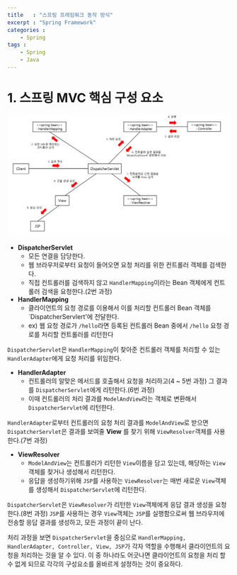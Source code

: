 ```yaml
---
title   : "스프링 프레임워크 동작 방식"
excerpt : "Spring Framework"
categories : 
    - Spring
tags : 
    - Spring
    - Java
---
```


# 1. 스프링 MVC 핵심 구성 요소
![run](/assets/img/spring/run.PNG)


- __DispatcherServlet__
  - 모든 연결을 담당한다.
  - 웹 브라우저로부터 요청이 들어오면 요청 처리를 위한 컨트롤러 객체를 검색한다.
  - 직접 컨트롤러를 검색하지 않고 `HandlerMapping`이라는 Bean 객체에게 컨트롤러 검색을 요청한다.(2번 과정)
- __HandlerMapping__
  - 클라이언트의 요청 경로를 이용해서 이를 처리할 컨트롤러 Bean 객체를 `DispatcherServlert'에 전달한다.
  - ex) 웹 요청 경로가 `/hello`라면 등록된 컨트롤러 Bean 중에서 `/hello` 요청 경로를 처리할 컨트롤러를 리턴한다

`DispatcherServlet`은 `HandlerMapping`이 찾아준 컨트롤러 객체를 처리할 수 있는 `HandlerAdapter`에게 요청 처리를 위임한다.  

- __HandlerAdapter__
  - 컨트롤러의 알맞은 메서드를 호출해서 요청을 처리하고(4 ~ 5번 과정) 그 결과를 `DispatcherServlet`에게 리턴한다.(6번 과정)
  - 이때 컨트롤러의 처리 결과를 `ModelAndView`라는 객체로 변환해서 `DispatcherServlet`에 리턴한다.

`HandlerAdapter`로부터 컨트롤러의 요청 처리 결과를 `ModelAndView`로 받으면 `DispatcherServlet`은 결과를 보여줄 __View__ 를 찾기 위해 `ViewResolver`객체를 사용한다.(7번 과정)

- __ViewResolver__
  - `ModelAndView`는 컨트롤러가 리턴한 `View`이름을 담고 있는데, 해당하는 `View`객체를 찾거나 생성해서 리턴한다.
  - 응답을 생성하기위해 `JSP`를 사용하는 `ViewResolver`는 매번 새로운 `View`객체를 생성해서 `DispatcherServlet`에 리턴한다.

`DispatcherServlet`은 `ViewResolver`가 리턴한 `View`객체에게 응답 결과 생성을 요청한다.(8번 과정) `JSP`를 사용하는 경우 `View`객체는 `JSP`를 실행함으로써 웹 브라우저에 전송할 응답 결과를 생성하고, 모든 과정이 끝이 난다.  

처리 과정을 보면 `DispatcherServlet`을 중심으로 `HandlerMapping, HandlerAdapter, Controller, View, JSP`가 각자 역할을 수행해서 클라이언트의 요청을 처리하는 것을 알 수 있다. 이 중 하나라도 어긋나면 클라이언트의 요청을 처리 할 수 없게 되므로 각각의 구성요소를 올바르게 설정하는 것이 중요하다.
